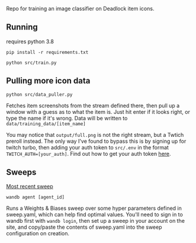 Repo for training an image classifier on Deadlock item icons.

## Running
requires python 3.8

`pip install -r requirements.txt`

`python src/train.py`


## Pulling more icon data
`python src/data_puller.py`

Fetches item screenshots from the stream defined there, then pull up a window with a guess as to what the item is. Just hit enter if it looks right, or type the name if it's wrong. Data will be written to `data/training_data/[item_name]`

You may notice that `output/full.png` is not the right stream, but a Twtich preroll instead. The only way I've found to bypass this is by signing up for twitch turbo, then adding your auth token to `src/.env` in the format `TWITCH_AUTH=[your_auth]`. Find out how to get your auth token [here](https://streamlink.github.io/cli/plugins/twitch.html).

## Sweeps
[Most recent sweep](https://api.wandb.ai/links/wenright0-self/8h0pe1bz)

`wandb agent [agent_id]` 

Runs a Weights & Biases sweep over some hyper parameters defined in sweep.yaml, which can help find optimal values. You'll need to sign in to wandb first with `wandb login`, then set up a sweep in your account on the site, and copy/paste the contents of sweep.yaml into the sweep configuration on creation.
